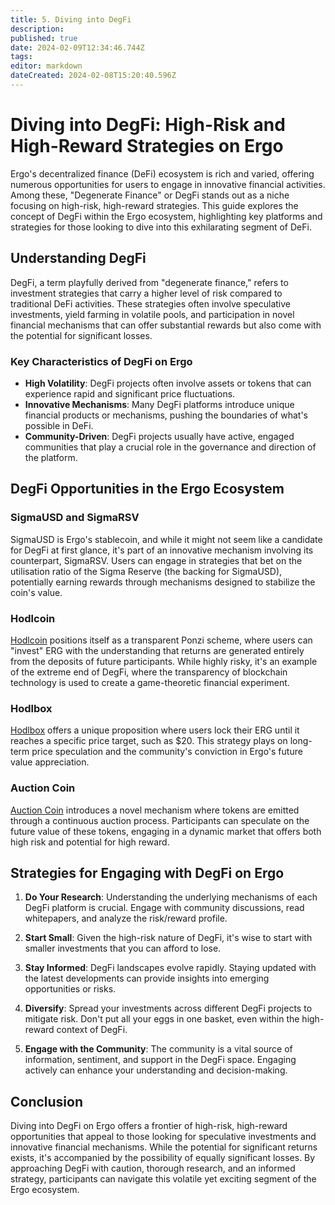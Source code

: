 ```yaml
---
title: 5. Diving into DegFi
description: 
published: true
date: 2024-02-09T12:34:46.744Z
tags: 
editor: markdown
dateCreated: 2024-02-08T15:20:40.596Z
---
```


# Diving into DegFi: High-Risk and High-Reward Strategies on Ergo

Ergo's decentralized finance (DeFi) ecosystem is rich and varied, offering numerous opportunities for users to engage in innovative financial activities. Among these, "Degenerate Finance" or DegFi stands out as a niche focusing on high-risk, high-reward strategies. This guide explores the concept of DegFi within the Ergo ecosystem, highlighting key platforms and strategies for those looking to dive into this exhilarating segment of DeFi.

## Understanding DegFi

DegFi, a term playfully derived from "degenerate finance," refers to investment strategies that carry a higher level of risk compared to traditional DeFi activities. These strategies often involve speculative investments, yield farming in volatile pools, and participation in novel financial mechanisms that can offer substantial rewards but also come with the potential for significant losses.

### Key Characteristics of DegFi on Ergo

- **High Volatility**: DegFi projects often involve assets or tokens that can experience rapid and significant price fluctuations.
- **Innovative Mechanisms**: Many DegFi platforms introduce unique financial products or mechanisms, pushing the boundaries of what's possible in DeFi.
- **Community-Driven**: DegFi projects usually have active, engaged communities that play a crucial role in the governance and direction of the platform.

## DegFi Opportunities in the Ergo Ecosystem

### SigmaUSD and SigmaRSV

SigmaUSD is Ergo's stablecoin, and while it might not seem like a candidate for DegFi at first glance, it's part of an innovative mechanism involving its counterpart, SigmaRSV. Users can engage in strategies that bet on the utilisation ratio of the Sigma Reserve (the backing for SigmaUSD), potentially earning rewards through mechanisms designed to stabilize the coin's value.

### Hodlcoin

[Hodlcoin](https://app.hodlcoin.co.in/) positions itself as a transparent Ponzi scheme, where users can "invest" ERG with the understanding that returns are generated entirely from the deposits of future participants. While highly risky, it's an example of the extreme end of DegFi, where the transparency of blockchain technology is used to create a game-theoretic financial experiment.

### Hodlbox

[Hodlbox](https://hodlbox.xyz/) offers a unique proposition where users lock their ERG until it reaches a specific price target, such as $20. This strategy plays on long-term price speculation and the community's conviction in Ergo's future value appreciation.

### Auction Coin

[Auction Coin](https://auctioncoin.app/) introduces a novel mechanism where tokens are emitted through a continuous auction process. Participants can speculate on the future value of these tokens, engaging in a dynamic market that offers both high risk and potential for high reward.

## Strategies for Engaging with DegFi on Ergo

1. **Do Your Research**: Understanding the underlying mechanisms of each DegFi platform is crucial. Engage with community discussions, read whitepapers, and analyze the risk/reward profile.
   
2. **Start Small**: Given the high-risk nature of DegFi, it's wise to start with smaller investments that you can afford to lose.

3. **Stay Informed**: DegFi landscapes evolve rapidly. Staying updated with the latest developments can provide insights into emerging opportunities or risks.

4. **Diversify**: Spread your investments across different DegFi projects to mitigate risk. Don't put all your eggs in one basket, even within the high-reward context of DegFi.

5. **Engage with the Community**: The community is a vital source of information, sentiment, and support in the DegFi space. Engaging actively can enhance your understanding and decision-making.

## Conclusion

Diving into DegFi on Ergo offers a frontier of high-risk, high-reward opportunities that appeal to those looking for speculative investments and innovative financial mechanisms. While the potential for significant returns exists, it's accompanied by the possibility of equally significant losses. By approaching DegFi with caution, thorough research, and an informed strategy, participants can navigate this volatile yet exciting segment of the Ergo ecosystem.